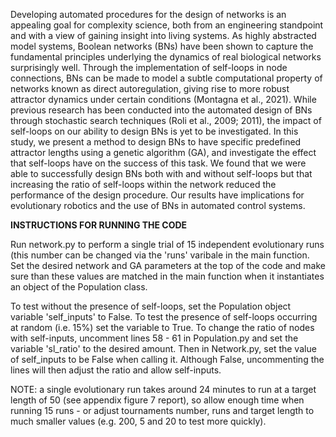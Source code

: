 
Developing automated procedures for the design of networks is an appealing goal for
complexity science, both from an engineering standpoint and with a view of gaining insight
into living systems. As highly abstracted model systems, Boolean networks (BNs) have been
shown to capture the fundamental principles underlying the dynamics of real biological
networks surprisingly well. Through the implementation of self-loops in node connections,
BNs can be made to model a subtle computational property of networks known as direct
autoregulation, giving rise to more robust attractor dynamics under certain conditions
(Montagna et al., 2021). While previous research has been conducted into the automated
design of BNs through stochastic search techniques (Roli et al., 2009; 2011), the impact of
self-loops on our ability to design BNs is yet to be investigated. In this study, we present a
method to design BNs to have specific predefined attractor lengths using a genetic algorithm
(GA), and investigate the effect that self-loops have on the success of this task. We found
that we were able to successfully design BNs both with and without self-loops but that
increasing the ratio of self-loops within the network reduced the performance of the design
procedure. Our results have implications for evolutionary robotics and the use of BNs in
automated control systems.

<strong>INSTRUCTIONS FOR RUNNING THE CODE</strong>

Run network.py to perform a single trial of 15 independent evolutionary runs (this number can be changed via the 'runs' varibale in the main function. Set the desired network and GA parameters at the top of the code and make sure than these values are matched in the main function when it instantiates an object of the Population class.

To test without the presence of self-loops, set the Population object variable 'self_inputs' to False. 
To test the presence of self-loops occurring at random (i.e. 15%) set the variable to True. 
To change the ratio of nodes with self-inputs, uncomment lines 58 - 61 in Population.py and set the variable 'sl_ratio' to the desired amount. Then in Network.py, set the value of self_inputs to be False when calling it. Although False, uncommenting the lines will then adjust the ratio and allow self-inputs.

NOTE: a single evolutionary run takes around 24 minutes to run at a target length of 50 (see appendix figure 7 report), so allow enough time when running 15 runs - or adjust tournaments number, runs and target length to much smaller values (e.g. 200, 5 and 20 to test more quickly).
